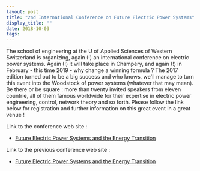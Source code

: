 ```yaml
---
layout: post
title: "2nd International Conference on Future Electric Power Systems"
display_title: ""
date: 2018-10-03
tags: 
---
```

The school of engineering at the U of Applied Sciences of Western Switzerland
is organizing, again (!) an international conference on electric power systems. 
Again (!) it will take place in Champéry, and again (!) in February - this time 2019 -
why change a winning formula ? The 2017 edition turned out to be a big success and who 
knows, we'll manage to turn this event into the Woodstock of power systems (whatever 
that may mean). Be there or be square : more than twenty invited speakers from eleven countrie, all of them famous worldwide for their expertise in electric power engineering, control, network theory and so forth. Please follow the link below for registration
and further information on this great event in a great venue !

Link to the conference web site :
* [Future Electric Power Systems and the Energy Transition](https://www.hevs.ch/epowersystems)

Link to the previous conference web site :
* [Future Electric Power Systems and the Energy Transition](https://www.hevs.ch/epowersystems2017)
